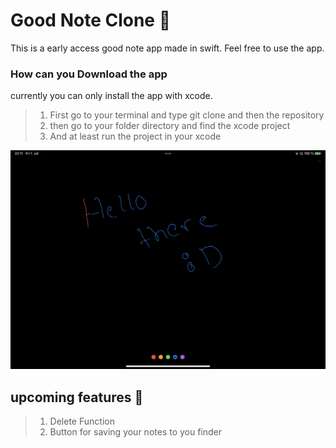 # Good Note Clone 📓
This is a early access good note app made in swift. Feel free to use the app. 
### How can you Download the app
currently you can only install the app with xcode.
> 1. First go to your terminal and type git clone and then the repository
> 2. then go to your folder directory and find the xcode project 
> 3. And at least run the project in your xcode 

<img src="https://raw.githubusercontent.com/Nico-T-Ihle/GoodNoteClone/main/IMG_0157.PNG" />

## upcoming features 🔨
> 1. Delete Function 
> 2. Button for saving your notes to you finder
